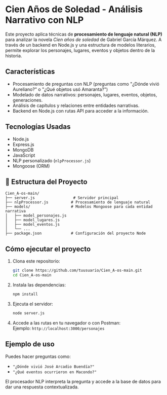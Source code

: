 #  Cien Años de Soledad - Análisis Narrativo con NLP

Este proyecto aplica técnicas de **procesamiento de lenguaje natural (NLP)** para analizar la novela *Cien años de soledad* de Gabriel García Márquez. A través de un backend en Node.js y una estructura de modelos literarios, permite explorar los personajes, lugares, eventos y objetos dentro de la historia.

##  Características

-  Procesamiento de preguntas con NLP (preguntas como "¿Dónde vivió Aureliano?" o "¿Qué objetos usó Amaranta?")
-  Modelado de datos narrativos: personajes, lugares, eventos, objetos, generaciones.
-  Análisis de capítulos y relaciones entre entidades narrativas.
-  Backend en Node.js con rutas API para acceder a la información.

##  Tecnologías Usadas

- Node.js
- Express.js
- MongoDB
- JavaScript
- NLP personalizado (`nlpProcessor.js`)
- Mongoose (ORM)

## 📁 Estructura del Proyecto

```
Cien_A-os-main/
├── server.js                 # Servidor principal
├── nlpProcessor.js          # Procesamiento de lenguaje natural
├── models/                  # Modelos Mongoose para cada entidad narrativa
│   ├── model_personajes.js
│   ├── model_lugares.js
│   ├── model_eventos.js
│   └── ...
├── package.json             # Configuración del proyecto Node
```

##  Cómo ejecutar el proyecto

1. Clona este repositorio:
   ```bash
   git clone https://github.com/tuusuario/Cien_A-os-main.git
   cd Cien_A-os-main
   ```

2. Instala las dependencias:
   ```bash
   npm install
   ```

3. Ejecuta el servidor:
   ```bash
   node server.js
   ```

4. Accede a las rutas en tu navegador o con Postman:  
   Ejemplo: `http://localhost:3000/personajes`

##  Ejemplo de uso

Puedes hacer preguntas como:
- `"¿Dónde vivió José Arcadio Buendía?"`
- `"¿Qué eventos ocurrieron en Macondo?"`

El procesador NLP interpreta la pregunta y accede a la base de datos para dar una respuesta contextualizada.

